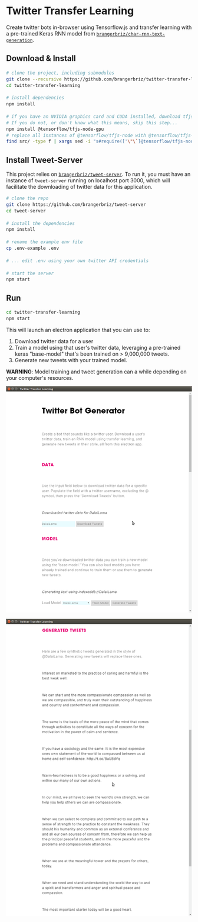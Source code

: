 # Twitter Transfer Learning

Create twitter bots in-browser using Tensorflow.js and transfer learning with a pre-trained Keras RNN model from [`brangerbriz/char-rnn-text-generation`](https://brangerbriz/char-rnn-text-generation).

## Download & Install

```bash
# clone the project, including submodules
git clone --recursive https://github.com/brangerbriz/twitter-transfer-learning
cd twitter-transfer-learning

# install dependencies
npm install

# if you have an NVIDIA graphics card and CUDA installed, download tfjs-node-gpu
# If you do not, or don't know what this means, skip this step...
npm install @tensorflow/tfjs-node-gpu
# replace all instances of @tensorflow/tfjs-node with @tensorflow/tfjs-node-gpu in src/
find src/ -type f | xargs sed -i "s#require(['\"\`]@tensorflow/tfjs-node['\"\`])#require('@tensorflow/tfjs-node-gpu')#g"
```

## Install Tweet-Server

This project relies on [`brangerbriz/tweet-server`](https://github.com/brangerbriz/tweet-server). To run it, you must have an instance of `tweet-server` running on localhost port 3000, which will facilitate the downloading of twitter data for this application.

```bash
# clone the repo
git clone https://github.com/brangerbriz/tweet-server
cd tweet-server

# install the dependencies
npm install

# rename the example env file
cp .env-example .env

# ... edit .env using your own twitter API credentials

# start the server
npm start
```

## Run

```bash
cd twitter-transfer-learning
npm start
```

This will launch an electron application that you can use to:

1) Download twitter data for a user
2) Train a model using that user's twitter data, leveraging a pre-trained keras "base-model" that's been trained on > 9,000,000 tweets.
3) Generate new tweets with your trained model.

**WARNING**: Model training and tweet generation can a while depending on your computer's resources.

![Screenshot #1](.images/screenshot-1.png)

![Screenshot #2](.images/screenshot-2.png)